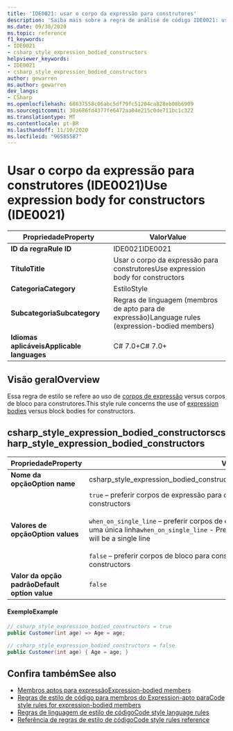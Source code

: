 ```yaml
---
title: 'IDE0021: usar o corpo da expressão para construtores'
description: 'Saiba mais sobre a regra de análise de código IDE0021: usar o corpo da expressão para construtores'
ms.date: 09/30/2020
ms.topic: reference
f1_keywords:
- IDE0021
- csharp_style_expression_bodied_constructors
helpviewer_keywords:
- IDE0021
- csharp_style_expression_bodied_constructors
author: gewarren
ms.author: gewarren
dev_langs:
- CSharp
ms.openlocfilehash: 68637558c06abc5df79fc51204ca828eb08b6909
ms.sourcegitcommit: 30a686fd4377fe6472aa04e215c0de711bc1c322
ms.translationtype: MT
ms.contentlocale: pt-BR
ms.lasthandoff: 11/10/2020
ms.locfileid: "96585587"
---
```

# <a name="use-expression-body-for-constructors-ide0021"></a><span data-ttu-id="0aa24-103">Usar o corpo da expressão para construtores (IDE0021)</span><span class="sxs-lookup"><span data-stu-id="0aa24-103">Use expression body for constructors (IDE0021)</span></span>

|<span data-ttu-id="0aa24-104">Propriedade</span><span class="sxs-lookup"><span data-stu-id="0aa24-104">Property</span></span>|<span data-ttu-id="0aa24-105">Valor</span><span class="sxs-lookup"><span data-stu-id="0aa24-105">Value</span></span>|
|-|-|
| <span data-ttu-id="0aa24-106">**ID da regra**</span><span class="sxs-lookup"><span data-stu-id="0aa24-106">**Rule ID**</span></span> | <span data-ttu-id="0aa24-107">IDE0021</span><span class="sxs-lookup"><span data-stu-id="0aa24-107">IDE0021</span></span> |
| <span data-ttu-id="0aa24-108">**Título**</span><span class="sxs-lookup"><span data-stu-id="0aa24-108">**Title**</span></span> | <span data-ttu-id="0aa24-109">Usar o corpo da expressão para construtores</span><span class="sxs-lookup"><span data-stu-id="0aa24-109">Use expression body for constructors</span></span> |
| <span data-ttu-id="0aa24-110">**Categoria**</span><span class="sxs-lookup"><span data-stu-id="0aa24-110">**Category**</span></span> | <span data-ttu-id="0aa24-111">Estilo</span><span class="sxs-lookup"><span data-stu-id="0aa24-111">Style</span></span> |
| <span data-ttu-id="0aa24-112">**Subcategoria**</span><span class="sxs-lookup"><span data-stu-id="0aa24-112">**Subcategory**</span></span> | <span data-ttu-id="0aa24-113">Regras de linguagem (membros de apto para de expressão)</span><span class="sxs-lookup"><span data-stu-id="0aa24-113">Language rules (expression-bodied members)</span></span> |
| <span data-ttu-id="0aa24-114">**Idiomas aplicáveis**</span><span class="sxs-lookup"><span data-stu-id="0aa24-114">**Applicable languages**</span></span> | <span data-ttu-id="0aa24-115">C# 7.0+</span><span class="sxs-lookup"><span data-stu-id="0aa24-115">C# 7.0+</span></span> |

## <a name="overview"></a><span data-ttu-id="0aa24-116">Visão geral</span><span class="sxs-lookup"><span data-stu-id="0aa24-116">Overview</span></span>

<span data-ttu-id="0aa24-117">Essa regra de estilo se refere ao uso de [corpos de expressão](../../../csharp/programming-guide/statements-expressions-operators/expression-bodied-members.md) versus corpos de bloco para construtores.</span><span class="sxs-lookup"><span data-stu-id="0aa24-117">This style rule concerns the use of [expression bodies](../../../csharp/programming-guide/statements-expressions-operators/expression-bodied-members.md) versus block bodies for constructors.</span></span>

## <a name="csharp_style_expression_bodied_constructors"></a><span data-ttu-id="0aa24-118">csharp_style_expression_bodied_constructors</span><span class="sxs-lookup"><span data-stu-id="0aa24-118">csharp_style_expression_bodied_constructors</span></span>

|<span data-ttu-id="0aa24-119">Propriedade</span><span class="sxs-lookup"><span data-stu-id="0aa24-119">Property</span></span>|<span data-ttu-id="0aa24-120">Valor</span><span class="sxs-lookup"><span data-stu-id="0aa24-120">Value</span></span>|
|-|-|
| <span data-ttu-id="0aa24-121">**Nome da opção**</span><span class="sxs-lookup"><span data-stu-id="0aa24-121">**Option name**</span></span> | <span data-ttu-id="0aa24-122">csharp_style_expression_bodied_constructors</span><span class="sxs-lookup"><span data-stu-id="0aa24-122">csharp_style_expression_bodied_constructors</span></span>
| <span data-ttu-id="0aa24-123">**Valores de opção**</span><span class="sxs-lookup"><span data-stu-id="0aa24-123">**Option values**</span></span> | <span data-ttu-id="0aa24-124">`true` – preferir corpos de expressão para construtores</span><span class="sxs-lookup"><span data-stu-id="0aa24-124">`true` - Prefer expression bodies for constructors</span></span><br /><br /><span data-ttu-id="0aa24-125">`when_on_single_line` – preferir corpos de expressão para construtores quando eles forem uma única linha</span><span class="sxs-lookup"><span data-stu-id="0aa24-125">`when_on_single_line` - Prefer expression bodies for constructors when they will be a single line</span></span><br /><br /><span data-ttu-id="0aa24-126">`false` – preferir corpos de bloco para construtores</span><span class="sxs-lookup"><span data-stu-id="0aa24-126">`false` - Prefer block bodies for constructors</span></span> |
| <span data-ttu-id="0aa24-127">**Valor da opção padrão**</span><span class="sxs-lookup"><span data-stu-id="0aa24-127">**Default option value**</span></span> | `false` |

#### <a name="example"></a><span data-ttu-id="0aa24-128">Exemplo</span><span class="sxs-lookup"><span data-stu-id="0aa24-128">Example</span></span>

```csharp
// csharp_style_expression_bodied_constructors = true
public Customer(int age) => Age = age;

// csharp_style_expression_bodied_constructors = false
public Customer(int age) { Age = age; }
```

## <a name="see-also"></a><span data-ttu-id="0aa24-129">Confira também</span><span class="sxs-lookup"><span data-stu-id="0aa24-129">See also</span></span>

- [<span data-ttu-id="0aa24-130">Membros aptos para expressão</span><span class="sxs-lookup"><span data-stu-id="0aa24-130">Expression-bodied members</span></span>](../../../csharp/programming-guide/statements-expressions-operators/expression-bodied-members.md)
- [<span data-ttu-id="0aa24-131">Regras de estilo de código para membros do Expression-apto para</span><span class="sxs-lookup"><span data-stu-id="0aa24-131">Code style rules for expression-bodied members</span></span>](expression-bodied-members.md)
- [<span data-ttu-id="0aa24-132">Regras de linguagem de estilo de código</span><span class="sxs-lookup"><span data-stu-id="0aa24-132">Code style language rules</span></span>](language-rules.md)
- [<span data-ttu-id="0aa24-133">Referência de regras de estilo de código</span><span class="sxs-lookup"><span data-stu-id="0aa24-133">Code style rules reference</span></span>](index.md)
